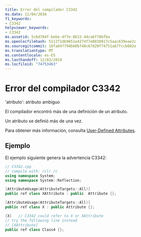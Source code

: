```yaml
---
title: Error del compilador C3342
ms.date: 11/04/2016
f1_keywords:
- C3342
helpviewer_keywords:
- C3342
ms.assetid: 5c6d784f-bebe-4f7e-8615-44ca6f78bfba
ms.openlocfilehash: 511271db9651e4274f7e0838917c5aac639eae2c
ms.sourcegitcommit: 16fa847794b60bf40c67d20f74751a67fccb602e
ms.translationtype: MT
ms.contentlocale: es-ES
ms.lasthandoff: 12/03/2019
ms.locfileid: "74753463"
---
```

# <a name="compiler-error-c3342"></a>Error del compilador C3342

'atributo': atributo ambiguo

El compilador encontró más de una definición de un atributo.

Un atributo se definió más de una vez.

Para obtener más información, consulta [User-Defined Attributes](../../extensions/user-defined-attributes-cpp-component-extensions.md).

## <a name="example"></a>Ejemplo

El ejemplo siguiente genera la advertencia C3342:

```cpp
// C3342.cpp
// compile with: /clr /c
using namespace System;
using namespace System::Reflection;

[AttributeUsage(AttributeTargets::All)]
public ref class XAttribute : public  Attribute {};

[AttributeUsage(AttributeTargets::All)]
public ref class X : public Attribute {};

[X]   // C3342 could refer to X or XAttribute
// try the following line instead
// [XAttribute]
public ref class Class4 {};
```
